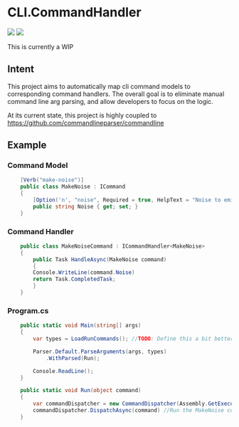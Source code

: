 # CLI.CommandHandler

<a href="https://codeclimate.com/github/scott-the-programmer/CLI.CommandHandler/maintainability"><img src="https://api.codeclimate.com/v1/badges/96f8f4305388f7b0fc4a/maintainability" /></a>
<a href="https://codeclimate.com/github/scott-the-programmer/CLI.CommandHandler/test_coverage"><img src="https://api.codeclimate.com/v1/badges/96f8f4305388f7b0fc4a/test_coverage" /></a>

This is currently a WIP

## Intent

This project aims to automatically map cli command models to corresponding command handlers. The overall goal is to eliminate manual command line arg parsing, and allow developers to focus on the logic.

At its current state, this project is highly coupled to https://github.com/commandlineparser/commandline

## Example

### Command Model

```csharp
    [Verb("make-noise")]
    public class MakeNoise : ICommand
    {
        [Option('n', "noise", Required = true, HelpText = "Noise to emit")]
        public string Noise { get; set; }
    }
```

### Command Handler

```csharp
    public class MakeNoiseCommand : ICommandHandler<MakeNoise>
    {
        public Task HandleAsync(MakeNoise command)
        {
        Console.WriteLine(command.Noise)
        return Task.CompletedTask;
        }
    }
```

### Program.cs

```csharp
    public static void Main(string[] args)
    {
        var types = LoadRunCommands(); //TODO: Define this a bit better

        Parser.Default.ParseArguments(args, types)
            .WithParsed(Run);

        Console.ReadLine();
    }

    public static void Run(object command)
    {
        var commandDispatcher = new CommandDispatcher(Assembly.GetExecutingAssembly().GetName());
        commandDispatcher.DispatchAsync(command) //Run the MakeNoise command
    }
```
